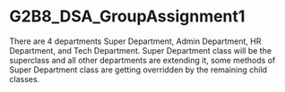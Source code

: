 # G2B8_DSA_GroupAssignment1
There are 4 departments Super Department, Admin Department, HR Department, and Tech Department.
Super Department class will be the superclass and all other departments are extending it, some methods of Super Department class are getting overridden by the remaining child classes.
